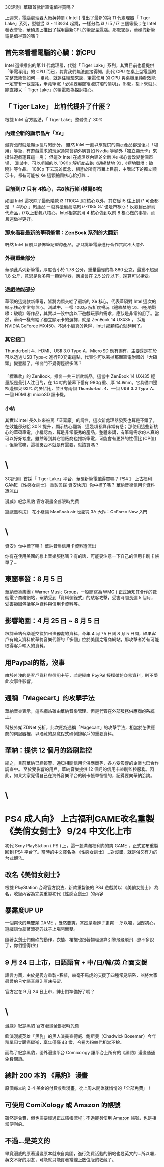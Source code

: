 3C評測》華碩首款新筆電值得買嗎？

上週末，電腦處理器大廠英特爾 ( Intel ) 推出了最新的第 11 代處理器「 Tiger Lake」系列，型號從 i3 - 1130G4 起跳，一樣分為 i3 / i5 / i7 三個等級；在 Intel 發表會後，華碩馬上推出了採用最新CPU的筆記型電腦。那麼究竟，華碩的新筆電是值得買的嗎？


## 首先來看看電腦的心臟：新CPU
Intel 選擇推出的第 11 代處理器，代號「 Tiger Lake」系列，其實目前也僅提供「筆電專用」的 CPU 而已，其實我們無法直接得知，此代 CPU 在桌上型電腦的完整效能會如何 ─ 畢竟，就過往經驗來說，筆電使用   的 CPU 與桌機單純看效能一定會有一截差距，畢竟筆電「必須要顧慮電池供電的情境」。那麼，接下來就只能直接以「 Tiger Lake」的筆電款為探討核心。

## 「 Tiger Lake」 比前代提升了什麼？
根據 Intel 官方說法，「 Tiger Lake」整體快了 30%

### 內建全新的顯示晶片「Xe」
最誇張的就是顯示晶片的部分。
雖然 Intel 一直以來提供的顯示產品都是僅只「堪用」等級，有遊戲需求的玩家通常會額外購買如 Nvidia 等額外「獨立顯示卡」來撐住遊戲運算這一塊；
但這次 Intel 在處理器內建的全新 Xe 核心會改變整個市場，
測試中，可以順暢的以 1080p 解析度去跑《邊緣禁地 3》、《極地戰嚎：破曉》等作品。
1080p 下去玩的概念，相當於所有市面上目前，中階以下的獨立顯示卡，都有可能被 Xe 這顆繪圖核心給打趴...

### 目前到 i7 只有 4核心，共8執行緒 (模擬8核)
如圖 Intel 這次除了最低階款 i3 1110G4 是2核心以外，其它從 i5 往上到 i7 可全都是 「 4核心 」的產品 ─ 就算是最高階的 i7-1185 G7 也是四核心！反觀自己家前代產品，i7以上動輒八核心，Intel相當於用 4 核心做到以前 8 核心做的事情，而且還做得更好。


### 那來看看最新的華碩筆電：ZenBook 系列的大翻新
既然 Intel 目前只發佈筆記型的產品，那只挑筆電廠進行合作其實不太意外...

### 外觀重量部分
華碩此系列新筆電，厚度皆小於 1.78 公分，重量最輕的為 880 公克，最重不超過 1.8 公斤，意思是你多帶一顆變壓器，應該會在 2.5 公斤以下，還算可以接受。

### 遊戲效能部分
華碩的這幾款新筆電，皆將內顯交給了最新的 Xe 核心，代表華碩對 Intel 這次的顯示核心非常有信心。測試中，一樣 1080p 解析度暢玩《邊緣禁地 3》、《極地戰嚎：破曉》等作品，其實以一般中度以下遊戲玩家的需求，應該是非常夠用了。當然，華碩一樣有給了獨立顯示卡的選擇，就是 ZenBook 14 UX435 ， 採用 NVIDIA GeForce MX450。不過小編真的覺得，Intel 那顆核心就夠用了。

### 其它接口
Thunderbolt 4、HDMI、USB 3.0 Type-A、Micro SD 應有盡有，主要還是在於可以透過 USB Type-c 進行PD充電這點，代表你可以丟掉那顆筆電附贈的「大磚頭」變壓器了，帶出門不覺得輕很多嗎？

### 
「標準款」的 ZenBook，推出一共三新款新品。這當中 ZenBook 14 UX435 輕量版是最引人注目的，在 14 吋的螢幕下僅有 980g 重、厚 14.9mm。它具備四邊窄邊框與 92% 的屏佔比，並且有兩個 Thunderbolt 4、一個 USB 3.2 Type-A、一個 HDMI 和 microSD 讀卡機。

### 小結
其實以 Intel 長久以來被罵「牙膏廠」的調性，這次新處理器發表也算是不錯了，在效能部分給 30% 提升，顯示核心翻新，這幾項都算非常有感；那使用這些新核心的華碩筆電，小編認為，算是非常優秀的產品，整體來講，有筆電需求的人真的可以好好考慮。雖然等到其它間廠商也推新筆電，可能會有更好的性價比 (CP值) ，但筆電嘛，這種東西不就是有需要，就該買嗎？

\
=============
3C評測》首採「 Tiger Lake」平台，華碩新筆電值得買嗎？
PS4 》 上古福利GAME 《性感女劍士》 重製回歸
資安快訊》你中標了嗎？ 華納音樂信用卡資料遭流出

漫威》紀念黑豹 官方漫畫全部限時免費

遊戲黑科技》 花小錢讓 MacBook air 也能玩 3A 大作：GeForce Now 入門

\
=============
資安》你中標了嗎？ 華納音樂信用卡資料遭流出

你有在使用美國的線上音樂服務嗎？有的話，可能要注意一下自己的信用卡刷卡帳單了...

## 東窗事發：8 月 5 日
華納音樂集團 ( Warner Music Group，一般簡寫為 WMG ) 正式通知其合作的數個電子商務網站，華納受到「資料側錄式」的駭客攻擊，受害時間長達 5 個月，受害範圍包括客戶資料與信用卡資料等。

## 影響範圍：4 月 25 日 ~ 8 月 5 日
根據華納音樂遞交給加州法務處的資料，今年 4 月 25 日到 8 月 5 日間，如果客戶有輸入資料於華納音樂代管的「多個」位於美國之電商網站，那攻擊者將有可能取得客戶輸入的資料。

## 用Paypal的話，沒事
由於外洩的是客戶資料與信用卡等，若是經由 PayPal 授權做的交易資料，則不受此次事件影響。


## 通稱 「Magecart」的攻擊手法
華納音樂表示，這些網站雖由華納音樂管理、但是代管在外部服務供應商的系統上。

科技外媒 ZDNet 分析，此次應為通稱「Magecart」的攻擊手法，相當於在供應商的伺服器裡，以暗藏的惡意程式碼側錄客戶的重要資料。

## 華納：提供 12 個月的盜刷監控
總之，目前華納已經報警、通知相關信用卡供應商等，各方受影響的企業也已合作調查中。
至於受影響的用戶，華納音樂提供 12 個月的信用卡盜刷監控服務。因此，如果大家覺得自己在海外音樂平台的刷卡帳單怪怪的，記得要向華納洽詢。

\
===== 
PS4 成人向》 上古福利GAME改名重製 《美俏女劍士》 9/24 中文化上市
== 

初代 Sony PlayStation ( PS ) 上，這一款滿滿福利向的爽 GAME ，正式宣布重製回到 PS4 平台了。當時的中文譯名為 《性感女劍士》...對沒錯，就是俗又有力的台式翻法。

## 改名《美俏女劍士》 
根據 PlayStation 台灣官方說法，新款重製後的 PS4 遊戲將以 《美俏女劍士》 為名，收錄內容為完美重製初代《性感女劍士》的內容

## 暴露度UP UP
一個爽快的無雙類 GAME ，既然要爽，當然是看妹子更爽 ─ 所以囉，回歸初心，遊戲讓你拿著漂亮的妹子上場開無雙。

隨著女劍士們劈砍的動作，衣袖、裙擺也跟著物理運算引擎飛飛飛飛...恩不多說了，你們懂得(笑)


## 9 月 24 日上市，日語語音 + 中/日/韓/英 介面支援

語言方面，由於是官方重製+移植，絲毫不馬虎的支援了四種常見語系，並將大家最愛的日文語音原汁原味保留。

官方定在 9 月 24 日上市，紳士們準備好了嗎？

\
=====

漫威》紀念黑豹 官方漫畫全部限時免費

飾演漫威英雄「黑豹」的黑人演員查德威．鮑斯曼（Chadwick Boseman）今年稍早因大腸癌驟逝，享年僅僅 43 歲，令圈內粉絲們相當不捨。

而為了紀念黑豹，國外漫畫平台 Comixology 讓平台上所有的《黑豹》漫畫通通免費閱讀。

## 總計 200 本的 《黑豹》 漫畫
原價每本約 2-4 美金的付費收看漫畫，從上周末開始就悄悄的「全部免費」！

## 可使用 ComiXology 或 Amazon 的帳號
雖然是免費，但也需要經過正式結帳流程；不過能夠使用 Amazon 帳號，也是相當便利的。


## 不過...是英文的
畢竟漫威的原著漫畫原本就來自美國，進行免費活動的網站也是英文的...所以囉，英文不好的朋友，可能就只能買著當線上數位版的收藏了。